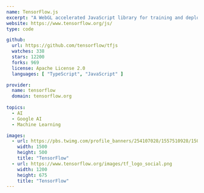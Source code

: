 ```yaml
---
name: TensorFlow.js
excerpt: "A WebGL accelerated JavaScript library for training and deploying ML models."
website: https://www.tensorflow.org/js/
type: code

github:
  url: https://github.com/tensorflow/tfjs
  watches: 338
  stars: 12200
  forks: 969
  license: Apache License 2.0
  languages: [ "TypeScript", "JavaScript" ]

provider:
  name: tensorflow
  domain: tensorflow.org
  
topics:
  - AI
  - Google AI
  - Machine Learning

images:
  - url: https://pbs.twimg.com/profile_banners/254107028/1557510928/1500x500
    width: 1500
    height: 500
    title: "TensorFlow"
  - url: https://www.tensorflow.org/images/tf_logo_social.png
    width: 1200
    height: 675
    title: "TensorFlow"
---
```

